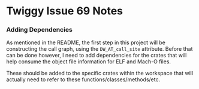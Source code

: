 # Twiggy Issue 69 Notes

### Adding Dependencies

As mentioned in the README, the first step in this project will be
constructing the call graph, using the `DW_AT_call_site` attribute. Before
that can be done however, I need to add dependencies for the crates that
will help consume the object file information for ELF and Mach-O files.

These should be added to the specific crates within the workspace that will
actually need to refer to these functions/classes/methods/etc.

